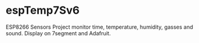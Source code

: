 # espTemp7Sv6
ESP8266 Sensors Project monitor time, temperature, humidity, gasses and sound. Display on 7segment and Adafruit. 

